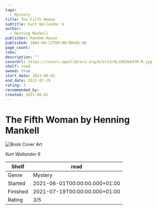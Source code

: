 ```yaml
---
tags:
  - Mystery
title: The Fifth Woman
subtitle: Kurt Wallander 6
author:
  - Henning Mankell
publisher: Random House
published: 2004-04-13T08:00:00+01:00
page_count: 
isbn: 
description: ""
coverUrl: https://covers.openlibrary.org/b/olid/OL28026447M-M.jpg
shelf: read
owned: true
start_date: 2021-06-01
end_date: 2021-07-19
rating: 3
recommended_by: 
created: 2021-06-01
---
```


# The Fifth Woman by Henning Mankell

![Book Cover Art](https://covers.openlibrary.org/b/olid/OL28026447M-M.jpg)

_Kurt Wallander 6_

| Shelf | read |
| --- | --- |
| Genre | Mystery |
| Started | 2021-06-01T00:00:00.000+01:00 |
| Finished | 2021-07-19T00:00:00.000+01:00 |
| Rating | 3/5 |

